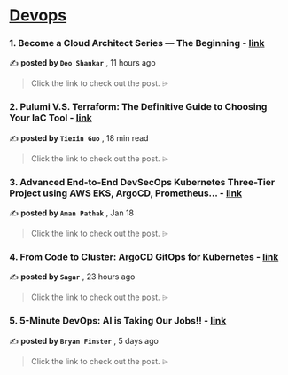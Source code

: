 
<h1><a href=https://medium.com/tag/devops/recommended target="_blank" rel="noopener noreferrer">Devops</a></h1>
<h3>1. Become a Cloud Architect Series — The Beginning - <a href=https://medium.com/@deoshankar/become-a-cloud-architect-series-c7fc7fac19d2?source=tag_recommended_feed---------0-84----------devops----------bfd65f41_e833_44f3_9e97_f957c9b2a940------- target="_blank" rel="noopener noreferrer">link</a></h3>

✍️ **posted by `Deo Shankar`** <date> , 11 hours ago</date>

<blockquote>Click the link to check out the post. ⌲</blockquote>

<h3>2. Pulumi V.S. Terraform: The Definitive Guide to Choosing Your IaC Tool - <a href=https://medium.com/4th-coffee/pulumi-v-s-terraform-the-definitive-guide-to-choosing-your-iac-tool-5a602f754439?source=tag_recommended_feed---------1-107----------devops----------bfd65f41_e833_44f3_9e97_f957c9b2a940------- target="_blank" rel="noopener noreferrer">link</a></h3>

✍️ **posted by `Tiexin Guo`** <date> , 18 min read</date>

<blockquote>Click the link to check out the post. ⌲</blockquote>

<h3>3. Advanced End-to-End DevSecOps Kubernetes Three-Tier Project using AWS EKS, ArgoCD, Prometheus… - <a href=https://medium.com/stackademic/advanced-end-to-end-devsecops-kubernetes-three-tier-project-using-aws-eks-argocd-prometheus-fbbfdb956d1a?source=tag_recommended_feed---------2-85----------devops----------bfd65f41_e833_44f3_9e97_f957c9b2a940------- target="_blank" rel="noopener noreferrer">link</a></h3>

✍️ **posted by `Aman Pathak`** <date> , Jan 18</date>

<blockquote>Click the link to check out the post. ⌲</blockquote>

<h3>4. From Code to Cluster: ArgoCD GitOps for Kubernetes - <a href=https://medium.com/@sagarcodectrl/from-code-to-cluster-argocd-gitops-for-kubernetes-895c734677ef?source=tag_recommended_feed---------3-84----------devops----------bfd65f41_e833_44f3_9e97_f957c9b2a940------- target="_blank" rel="noopener noreferrer">link</a></h3>

✍️ **posted by `Sagar`** <date> , 23 hours ago</date>

<blockquote>Click the link to check out the post. ⌲</blockquote>

<h3>5. 5-Minute DevOps: AI is Taking Our Jobs!! - <a href=https://medium.com/defense-unicorns/5-minute-devops-ai-is-taking-our-jobs-7ce302bc1d28?source=tag_recommended_feed---------4-107----------devops----------bfd65f41_e833_44f3_9e97_f957c9b2a940------- target="_blank" rel="noopener noreferrer">link</a></h3>

✍️ **posted by `Bryan Finster`** <date> , 5 days ago</date>

<blockquote>Click the link to check out the post. ⌲</blockquote>

